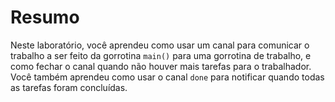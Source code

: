 # Resumo

Neste laboratório, você aprendeu como usar um canal para comunicar o trabalho a ser feito da gorrotina `main()` para uma gorrotina de trabalho, e como fechar o canal quando não houver mais tarefas para o trabalhador. Você também aprendeu como usar o canal `done` para notificar quando todas as tarefas foram concluídas.
